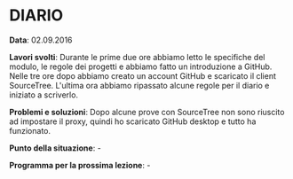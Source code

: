 # DIARIO

**Data**: 02.09.2016

**Lavori svolti**: Durante le prime due ore abbiamo letto le specifiche del modulo, le regole dei progetti e abbiamo
fatto un introduzione a GitHub. Nelle tre ore dopo abbiamo creato un account GitHub e scaricato
il client SourceTree. L'ultima ora abbiamo ripassato alcune regole per il diario e iniziato a scriverlo.

**Problemi e soluzioni**: Dopo alcune prove con SourceTree non sono riuscito ad impostare il proxy,
quindi ho scaricato GitHub desktop e tutto ha funzionato.

**Punto della situazione**: -

**Programma per la prossima lezione**: -